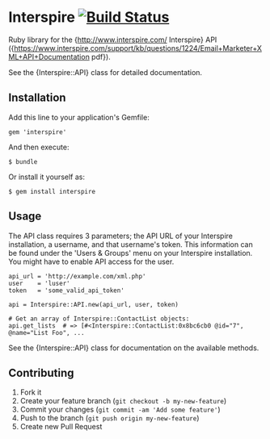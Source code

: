 # Interspire [![Build Status](https://travis-ci.org/Oshuma/interspire.png?branch=master)](https://travis-ci.org/Oshuma/interspire)

Ruby library for the {http://www.interspire.com/ Interspire} API ({https://www.interspire.com/support/kb/questions/1224/Email+Marketer+XML+API+Documentation pdf}).

See the {Interspire::API} class for detailed documentation.

## Installation

Add this line to your application's Gemfile:

    gem 'interspire'

And then execute:

    $ bundle

Or install it yourself as:

    $ gem install interspire

## Usage

The API class requires 3 parameters; the API URL of your Interspire installation, a username, and that username's token.
This information can be found under the 'Users & Groups' menu on your Interspire installation.
You might have to enable API access for the user.

    api_url = 'http://example.com/xml.php'
    user    = 'luser'
    token   = 'some_valid_api_token'

    api = Interspire::API.new(api_url, user, token)

    # Get an array of Interspire::ContactList objects:
    api.get_lists  # => [#<Interspire::ContactList:0x8bc6cb0 @id="7", @name="List Foo", ...

See the {Interspire::API} class for documentation on the available methods.

## Contributing

1. Fork it
2. Create your feature branch (`git checkout -b my-new-feature`)
3. Commit your changes (`git commit -am 'Add some feature'`)
4. Push to the branch (`git push origin my-new-feature`)
5. Create new Pull Request
